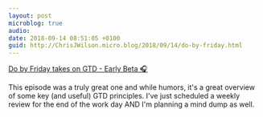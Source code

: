 ```yaml
---
layout: post
microblog: true
audio: 
date: 2018-09-14 08:51:05 +0100
guid: http://ChrisJWilson.micro.blog/2018/09/14/do-by-friday.html
---
```

[Do by Friday takes on GTD - Early Beta 🎧 ](https://pca.st/wx7I)

This episode was a truly great one and while humors, it's a great overview of some key (and useful) GTD principles. I've just scheduled a weekly review for the end of the work day AND I'm planning a mind dump as well. 
